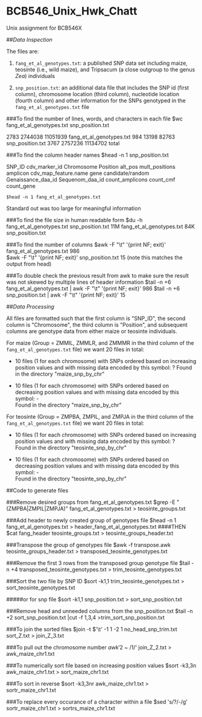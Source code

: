 # BCB546_Unix_Hwk_Chatt
Unix assignment for BCB546X

##_Data Inspection_

The files are:

1. `fang_et_al_genotypes.txt`: a published SNP data set including maize, teosinte (i.e., wild maize), and Tripsacum (a close outgroup to the genus _Zea_) individuals


 
2. `snp_position.txt`: an additional data file that includes the SNP id (first column), chromosome location (third column), nucleotide location (fourth column) and other information for the SNPs genotyped in the `fang_et_al_genotypes.txt` file

###To find the number of lines, words, and characters in each file
	$wc fang_et_al_genotypes.txt snp_position.txt

2783  2744038 11051939 fang_et_al_genotypes.txt
984    13198    82763 snp_position.txt
3767  2757236 11134702 total

###To find the column header names
	$head -n 1 snp_position.txt

SNP_ID	cdv_marker_id	Chromosome	Position	alt_pos	mult_positions	amplicon	cdv_map_feature.name	gene	candidate/random	Genaissance_daa_id	Sequenom_daa_id	count_amplicons	count_cmf	count_gene

	$head -n 1 fang_et_al_genotypes.txt

Standard out was too large for meaningful information

###To find the file size in human readable form
	$du -h fang_et_al_genotypes.txt snp_position.txt 
11M	fang_et_al_genotypes.txt
84K	snp_position.txt

###To find the number of columns
	$awk -F "\t" '{print NF; exit}' fang_et_al_genotypes.txt 
986  
	$awk -F "\t" '{print NF; exit}' snp_position.txt 
15 (note this matches the output from head)

###To double check the previous result from awk to make sure the result was not skewed by multiple lines of header information
	$tail -n +6 fang_et_al_genotypes.txt | awk -F "\t" '{print NF; exit}'
986
	$tail -n +6 snp_position.txt | awk -F "\t" '{print NF; exit}'
15

##_Data Processing_

All files are formatted such that the first column is "SNP_ID", the second column is "Chromosome", the third column is "Position", and subsequent columns are genotype data from either maize or teosinte individuals.

For maize (Group = ZMMIL, ZMMLR, and ZMMMR in the third column of the `fang_et_al_genotypes.txt` file) we want 20 files in total:

* 10 files (1 for each chromosome) with SNPs ordered based on increasing position values and with missing data encoded by this symbol: ?
	Found in the directory "maize_snp_by_chr"

* 10 files (1 for each chromosome) with SNPs ordered based on decreasing position values and with missing data encoded by this symbol: -  
	Found in the directory "maize_snp_by_chr"

For teosinte (Group = ZMPBA, ZMPIL, and ZMPJA in the third column of the `fang_et_al_genotypes.txt` file) we want 20 files in total:

* 10 files (1 for each chromosome) with SNPs ordered based on increasing position values and with missing data encoded by this symbol: ?  
	Found in the directory "teosinte_snp_by_chr"

* 10 files (1 for each chromosome) with SNPs ordered based on decreasing position values and with missing data encoded by this symbol: -  
	Found in the directory "teosinte_snp_by_chr"

##Code to generate files  	

###Remove desired groups from fang_et_al_genotypes.txt
	$grep -E "(ZMPBA|ZMPIL|ZMPJA)" fang_et_al_genotypes.txt > teosinte_groups.txt

###Add header to newly created group of genotypes file
	$head -n 1 fang_et_al_genotypes.txt > header_fang_et_al_genotypes.txt
####THEN
	$cat fang_header teosinte_groups.txt > teosinte_groups_header.txt 

###Transpose the group of genotypes file
	$awk -f transpose.awk teosinte_groups_header.txt > transposed_teosinte_genotypes.txt

###Remove the first 3 rows from the transposed group genotype file
	$tail -n +4 transposed_teosinte_genotypes.txt > trim_teosinte_genotypes.txt

###Sort the two file by SNP ID
	$sort -k1,1 trim_teosinte_genotypes.txt > sort_teosinte_genotypes.txt  

#####or for snp file
	$sort -k1,1 snp_position.txt > sort_snp_position.txt

###Remove head and unneeded columns from the snp_position.txt
	$tail -n +2 sort_snp_position.txt |cut -f 1,3,4 >trim_sort_snp_position.txt

###To join the sorted files
	$join -t $'\t' -1 1 -2 1 no_head_snp_trim.txt sort_Z.txt > join_Z_3.txt

###To pull out the chromosome number
	$awk '$2 ~ /1/' join_Z_2.txt > awk_maize_chr1.txt

###To numerically sort file based on increasing position values
	$sort -k3,3n awk_maize_chr1.txt > sort_maize_chr1.txt

###To sort in reverse
	$sort -k3,3nr awk_maize_chr1.txt > sortr_maize_chr1.txt

###To replace every occurance of a character within a file
	$sed 's/?/-/g' sortr_maize_chr1.txt > sortrs_maize_chr1.txt




